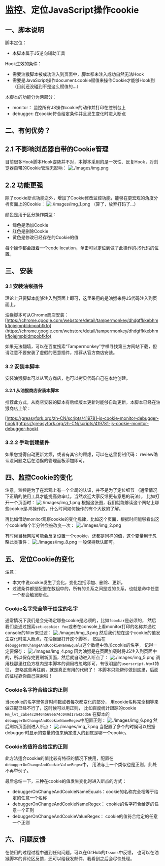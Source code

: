 # 监控、定位JavaScript操作cookie

## 一、脚本说明
脚本定位：
- 本脚本属于JS逆向辅助工具 

Hook生效的条件：
- 需要油猴脚本被成功注入到页面中，脚本都未注入成功自然无法Hook 
- 需要是JavaScript操作document.cookie赋值来操作Cookie才能够Hook到
  （目前还没碰到不是这么赋值的...）

本脚本的功能分为两部分：
- monitor： 监控所有JS操作cookie的动作并打印在控制台上
- debugger: 在cookie符合给定条件并且发生变化时进入断点 

## 二、有何优势？

## 2.1 不影响浏览器自带的Cookie管理 
目前很多Hook脚本Hook姿势并不对，本脚本采用的是一次性、反复Hook，对浏览器自带的Cookie管理无影响：
![./images/img.png](./images/img.png)

## 2.2 功能更强 
除了cookie断点功能之外，增加了Cookie修改监控功能，能够在更宏观的角度分析页面上的Cookie：
![./images/img_1.png](./images/img_1.png)
（算了，放弃打码了...）

颜色是用于区分操作类型：
- 绿色是添加Cookie 
- 红色是删除Cookie
- 黄色是修改已经存在的Cookie的值 

每个操作都会跟着一个code location，单击可以定位到做了此操作的JS代码的位置。 


## 三、 安装
### 3.1 安装油猴插件
理论上只要脚本能够注入到页面上即可，这里采用的是油猴来将JS代码注入到页面上。     

油猴脚本可从Chrome商店安装：  
[https://chrome.google.com/webstore/detail/tampermonkey/dhdgffkkebhmkfjojejmpbldmpobfkfo](https://chrome.google.com/webstore/detail/tampermonkey/dhdgffkkebhmkfjojejmpbldmpobfkfo)

如果无法翻墙，可以在百度搜索“Tampermonkey”字样寻找第三方网站下载，但请注意不要安装了虚假的恶意插件，推荐从官方商店安装。 

### 3.2 安装本脚本 
安装油猴脚本可以从官方商店，也可以拷贝代码自己在本地创建。 
#### 3.2.1 从油猴商店安装本脚本
推荐此方式，从商店安装的脚本有后续版本更新时能够自动更新，本脚本已经在油猴商店上架： 

[https://greasyfork.org/zh-CN/scripts/419781-js-cookie-monitor-debugger-hook](https://greasyfork.org/zh-CN/scripts/419781-js-cookie-monitor-debugger-hook)
### 3.2.2 手动创建插件
如果您觉得自动更新太烦，或者有其它的顾虑，可以在这里复制代码：
[]()
review确认没问题之后在油猴的管理面板添加即可。

## 四、监控Cookie的变化

注意，监控是为了在宏观上有一个全局的认识，并不是为了定位细节
（通常情况下正确的使用工具才能提高效率哇，当然欢迎大家反馈更有意思的玩法），
比如打开一个页面时：
![./images/img_1.png](./images/img_1.png)
根据这张图，我们就能够读这个网站上哪些cookie是JS操作的，什么时间如何操作的有个大致的了解。 

再比如借助monitor观察cookie的变化规律，比如这个页面，根据时间能够看出这个cookie每个半分钟会被改变一次： 
![./images/img_2.png](./images/img_2.png)

有时候目标网站可能会反复设置一个cookie，还都是同样的值，这个变量用于忽略此类事件： 
![./images/img_8.png](./images/img_8.png)
一般保持默认即可。 


## 五、 定位Cookie的变化
注意：
- 本文中说cookie发生了变化，变化包括添加、删除、更新。 
- 过滤条件都是配置在数组中的，所有的关系之间是或的关系，也就是命中任意一个都会触发断点。

### Cookie名字完全等于给定的名字 
通常情况下我们是会先确定哪些cookie是必须的，比如`foo=bar`是必须的，
然后我们会通过搜索`set-cookie: foo`或者在console上看monitor打印的名称并通过console的filter来过滤：
![./images/img_3.png](./images/img_3.png)
然后我们想在这个cookie的值发生变化时进入断点，在油猴里打开这个脚本，
然后在`debuggerOnChangeAndCookieNameEquals`这个数组中添加cookie的名字， 记得一定要保存： 
![./images/img_4.png](./images/img_4.png)
因为油猴是在页面加载时将JS注入到页面中的，所以保存完要刷新页面，然后就自动进入断点了：
![./images/img_5.png](./images/img_5.png)
调用栈那里红色方框内是本脚本的调用栈忽略即可，有很明显的`userscript.html`特征，
忽略这些再往前，就是真正有用的代码了！ 
本脚本只能帮你做到这里，后面的征程靠你自己探索啦！

### Cookie名字符合给定的正则  
当cookie的名字里包含时间戳或者每次都变化的部分，
用cookie名称完全相等来做匹配已经不行了，这时候可以用正则，
比如百度统计跟踪的cookie `Hm_lvt_cabe4c29404569e674c049d17a42cd56`
在脚本的`debuggerOnChangeAndCookieNameRegex`中配置正则：
![./images/img_6.png](./images/img_6.png)
然后刷新页面则进入断点：
![./images/img_7.png](./images/img_7.png)
当配置了多个的时候可以根据debugger时显示的变量的值来确定进入的到底是哪一个cookie。

### Cookie的值符合给定的正则
此方法适合cookie的值比较有特征的情况下使用，配置在`debuggerOnChangeAndCookieValueRegex`中，
用法与上一个类似也是正则，此处不再举例子。

最后总结一下，三种在cookie的值发生变化时进入断点的方式：
- debuggerOnChangeAndCookieNameEquals：cookie的名称完全相等于给定的任意一个名称 
- debuggerOnChangeAndCookieNameRegex： cookie的名字符合给定的任意一个正则 
- debuggerOnChangeAndCookieValueRegex： cookie的值符合给定的任意一个正则

## 六、 问题反馈 
在使用的过程过程中遇到任何问题，可以在GitHub的`Issues`中反馈，
也可以在油猴脚本的评论区反馈，还可以给我发邮件，我看到之后会尽快处理。 

